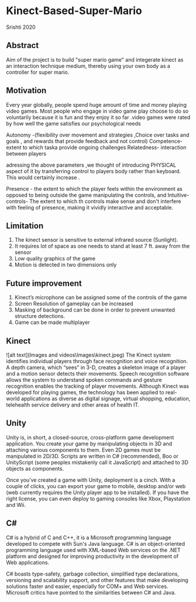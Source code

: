 # Kinect-Based-Super-Mario
Srishti 2020
## Abstract
  Aim of the project is to build "super mario game" and integerate kinect as an interaction technique medium, thereby using your own body as a controller for super mario.
## Motivation
 Every year globally, people spend huge amount of time and money playing video games. Most people who engage in video game play choose to do so voluntarily because it is fun and     they enjoy it so far .video games were rated by how well the game satisfies our psychological needs
 
 Autonomy -(flexibility over movement and strategies ,Choice over tasks and goals , and rewards that provide feedback and not control)
 Competence-extent to which taska provide ongoing challenges
 Relatedness- interaction between players

 adressing the above parameters ,we thought of introducing PHYSICAL aspect of it by transferring control to players body rather than keyboard. This would certainly increase .
 
 Presence - the extent to which the player feels within the environment as opposed to being outside the game manipulating the controls, and
 Intuitive-controls- The extent to which th controls make sense and don't interfere with feeling of presence, making it vividly interactive and acceptable.
## Limitation
1.	The kinect sensor is sensitive to external infrared source (Sunlight).
2.	It requires lot of space as one needs to stand at least 7 ft. away from the sensor
3.	Low quality graphics of the game
4.	Motion is detected in two dimensions only
## Future improvement
1.	Kinect’s microphone can be assigned some of the controls of the game
2.	Screen Resolution of gameplay can be increased
3.	Masking of background can be done in order to prevent unwanted structure detections.
4.	Game can be made multiplayer
## Kinect
![alt text](Images and videos\Images\kinect.jpeg)
The Kinect system identifies individual players through face recognition and voice recognition. A depth camera, which “sees” in 3-D, creates a skeleton image of a player and a motion sensor detects their movements. Speech recognition software allows the system to understand spoken commands and gesture recognition enables the tracking of player movements.
Although Kinect was developed for playing games, the technology has been applied to real-world applications as diverse as digital signage, virtual shopping, education, telehealth service delivery and other areas of health IT.
## Unity
Unity is, in short, a closed-source, cross-platform game development application. You create your game by manipulating objects in 3D and attaching various components to them. Even 2D games must be manipulated in 2D/3D. Scripts are written in C# (recommended), Boo or UnityScript (some peoples mistakenly call it JavaScript) and attached to 3D objects as components.

Once you’ve created a game with Unity, deployment is a cinch. With a couple of clicks, you can export your game to mobile, desktop and/or web (web currently requires the Unity player app to be installed). If you have the right license, you can even deploy to gaming consoles like Xbox, Playstation and Wii.
## C#
C# is a hybrid of C and C++, it is a Microsoft programming language developed to compete with Sun's Java language. C# is an object-oriented programming language used with XML-based Web services on the .NET platform and designed for improving productivity in the development of Web applications.

C# boasts type-safety, garbage collection, simplified type declarations, versioning and scalability support, and other features that make developing solutions faster and easier, especially for COM+ and Web services. Microsoft critics have pointed to the similarities between C# and Java.

